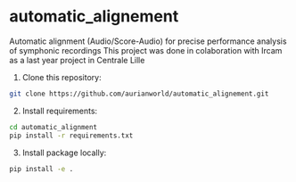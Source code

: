 # automatic_alignement
Automatic alignment (Audio/Score-Audio) for precise performance analysis of symphonic recordings
This project was done in colaboration with Ircam as a last year project in Centrale Lille

1. Clone this repository:

```bash
git clone https://github.com/aurianworld/automatic_alignement.git

```

2. Install requirements:

```bash
cd automatic_alignment
pip install -r requirements.txt

```

3. Install package locally:
```bash
pip install -e .
```
